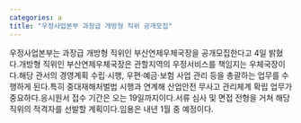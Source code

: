 ```yaml
---
categories: a
title: "우정사업본부 과장급 개방형 직위 공개모집"
---
```

우정사업본부는 과장급 개방형 직위인 부산연제우체국장을 공개모집한다고 4일 밝혔다.개방형 직위인 부산연제우체국장은 관할지역의 우정서비스를 책임지는 우체국장이다.해당 관서의 경영계획 수립·시행, 우편·예금·보험 사업 관리 등을 총괄하는 업무를 수행하게 된다.특히 중대재해처벌법 시행과 연계해 산업안전 무사고 관리체계 확립 업무가 중요하다.응시원서 접수 기간은 오는 19일까지이다.서류 심사 및 면접 전형을 거쳐 해당 직위의 적격자를 선발할 계획이다.임용은 내년 1월 중 예정이다.